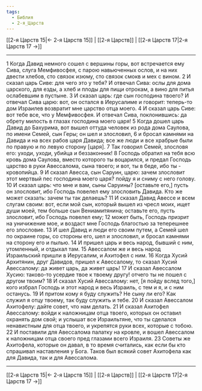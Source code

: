 ```yaml
---
tags:
  - Библия
  - 2-я_Царств
---
```

[[2-я Царств 15|← 2-я Царств 15]] | [[2-я Царств]] | [[2-я Царств 17|2-я Царств 17 →]]

---
1 Когда Давид немного сошел с вершины горы, вот встречается ему Сива, слуга Мемфивосфея, с парою навьюченных ослов, и на них двести хлебов, сто связок изюму, сто связок смокв и мех с вином.
2 И сказал царь Сиве: для чего это у тебя? И отвечал Сива: ослы для дома царского, для езды, а хлеб и плоды для пищи отрокам, а вино для питья ослабевшим в пустыне.
3 И сказал царь: где сын господина твоего? И отвечал Сива царю: вот, он остался в Иерусалиме и говорит: теперь-то дом Израилев возвратит мне царство отца моего.
4 И сказал царь Сиве: вот тебе все, что у Мемфивосфея. И отвечал Сива, поклонившись: да обрету милость в глазах господина моего царя!
5 Когда дошел царь Давид до Бахурима, вот вышел оттуда человек из рода дома Саулова, по имени Семей, сын Геры; он шел и злословил,
6 и бросал камнями на Давида и на всех рабов царя Давида; все же люди и все храбрые были по правую и по левую сторону [царя].
7 Так говорил Семей, злословя его: уходи, уходи, убийца и беззаконник!
8 Господь обратил на тебя всю кровь дома Саулова, вместо которого ты воцарился, и предал Господь царство в руки Авессалома, сына твоего; и вот, ты в беде, ибо ты - кровопийца.
9 И сказал Авесса, сын Саруин, царю: зачем злословит этот мертвый пес господина моего царя? пойду я и сниму с него голову.
10 И сказал царь: что мне и вам, сыны Саруины? [оставьте его,] пусть он злословит, ибо Господь повелел ему злословить Давида. Кто же может сказать: зачем ты так делаешь?
11 И сказал Давид Авессе и всем слугам своим: вот, если мой сын, который вышел из чресл моих, ищет души моей, тем больше сын Вениамитянина; оставьте его, пусть злословит, ибо Господь повелел ему;
12 может быть, Господь призрит на уничижение мое, и воздаст мне Господь благостью за теперешнее его злословие.
13 И шел Давид и люди его своим путем, а Семей шел по окраине горы, со стороны его, шел и злословил, и бросал камнями на сторону его и пылью.
14 И пришел царь и весь народ, бывший с ним, утомленный, и отдыхал там.
15 Авессалом же и весь народ Израильский пришли в Иерусалим, и Ахитофел с ним.
16 Когда Хусий Архитянин, друг Давидов, пришел к Авессалому, то сказал Хусий Авессалому: да живет царь, да живет царь!
17 И сказал Авессалом Хусию: таково-то усердие твое к твоему другу! отчего ты не пошел с другом твоим?
18 И сказал Хусий Авессалому: нет, [я пойду вслед того,] кого избрал Господь и этот народ и весь Израиль, с тем и я, и с ним останусь.
19 И притом кому я буду служить? Не сыну ли его? Как служил я отцу твоему, так буду служить и тебе.
20 И сказал Авессалом Ахитофелу: дайте совет, что нам делать.
21 И сказал Ахитофел Авессалому: войди к наложницам отца твоего, которых он оставил охранять дом свой; и услышат все Израильтяне, что ты сделался ненавистным для отца твоего, и укрепятся руки всех, которые с тобою.
22 И поставили для Авессалома палатку на кровле, и вошел Авессалом к наложницам отца своего пред глазами всего Израиля.
23 Советы же Ахитофела, которые он давал, в то время считались, как если бы кто спрашивал наставления у Бога. Таков был всякий совет Ахитофела как для Давида, так и для Авессалома.

---
[[2-я Царств 15|← 2-я Царств 15]] | [[2-я Царств]] | [[2-я Царств 17|2-я Царств 17 →]]